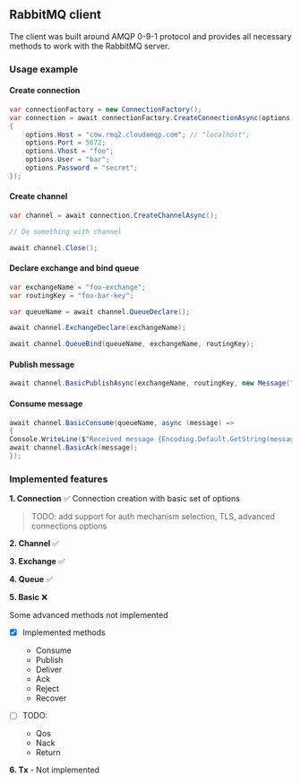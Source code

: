 ## RabbitMQ client
The client was built around AMQP 0-9-1 protocol and provides all necessary methods to work with the RabbitMQ server.

### Usage example
#### Create connection
```c#
var connectionFactory = new ConnectionFactory();
var connection = await connectionFactory.CreateConnectionAsync(options =>
{
    options.Host = "cow.rmq2.cloudamqp.com"; // "localhost";
    options.Port = 5672;
    options.Vhost = "foo";
    options.User = "bar";
    options.Password = "secret";
});
```
#### Create channel
```c#
var channel = await connection.CreateChannelAsync();

// Do something with channel

await channel.Close();
```
#### Declare exchange and bind queue
```c#
var exchangeName = "foo-exchange";
var routingKey = "foo-bar-key";

var queueName = await channel.QueueDeclare();

await channel.ExchangeDeclare(exchangeName);

await channel.QueueBind(queueName, exchangeName, routingKey);
```
#### Publish message
```c#
await channel.BasicPublishAsync(exchangeName, routingKey, new Message("Hello from app!"u8.ToArray()));
```
#### Consume message
```c#
await channel.BasicConsume(queueName, async (message) =>
{
Console.WriteLine($"Received message {Encoding.Default.GetString(message.Payload.Content)}");
await channel.BasicAck(message);
});
```

### Implemented features
**1. Connection** ✅
Connection creation with basic set of options 
> TODO: add support for auth mechanism selection, TLS, advanced connections options

**2. Channel** ✅

**3. Exchange** ✅

**4. Queue** ✅

**5. Basic** ❌

Some advanced methods not implemented
- [x] Implemented methods
  - Consume
  - Publish
  - Deliver
  - Ack
  - Reject
  - Recover

- [ ] TODO:
  - Qos
  - Nack
  - Return

**6. Tx** - Not implemented


